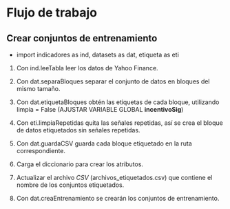 # Flujo de trabajo

## Crear conjuntos de entrenamiento

+ import indicadores as ind, datasets as dat, etiqueta as eti

1. Con ind.leeTabla leer los datos de Yahoo Finance.

2. Con dat.separaBloques separar el conjunto de datos en bloques del mismo tamaño.

3. Con dat.etiquetaBloques obtén las etiquetas de cada bloque, utilizando limpia = False
(AJUSTAR VARIABLE GLOBAL **incentivoSig**)

4. Con eti.limpiaRepetidas quita las señales repetidas, así se crea el bloque de datos etiquetados sin señales repetidas.

5. Con dat.guardaCSV guarda cada bloque etiquetado en la ruta correspondiente.

6. Carga el diccionario para crear los atributos.

7. Actualizar el archivo *CSV* (archivos_etiquetados.csv) que contiene el nombre de los conjuntos etiquetados.

8. Con dat.creaEntrenamiento se crearán los conjuntos de entrenamiento.
